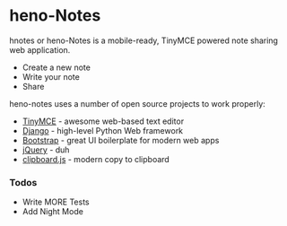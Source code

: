 # heno-Notes
hnotes or heno-Notes is a mobile-ready, TinyMCE powered note sharing web application.

  - Create a new note
  - Write your note
  - Share

heno-notes uses a number of open source projects to work properly:

* [TinyMCE] - awesome web-based text editor
* [Django] - high-level Python Web framework
* [Bootstrap] - great UI boilerplate for modern web apps
* [jQuery] - duh
* [clipboard.js] - modern copy to clipboard

### Todos

 - Write MORE Tests
 - Add Night Mode

[//]: #
   [Bootstrap]: <https://github.com/twbs/bootstrap>
   [jQuery]: <http://jquery.com>
   [Django]: <https://github.com/django/django>
   [TinyMCE]: <https://github.com/tinymce/tinymce>
   [clipboard.js]: <https://github.com/zenorocha/clipboard.js>